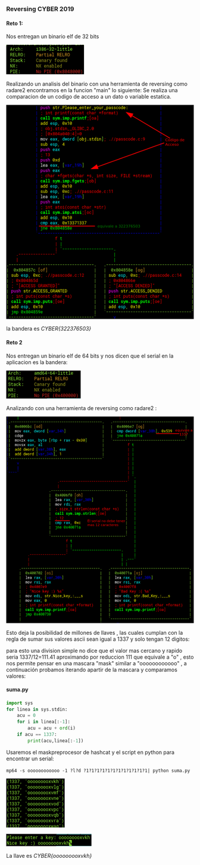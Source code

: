 ### Reversing CYBER 2019

#### Reto 1:

Nos entregan un binario elf de 32 bits

![caracteristicas metodo1](2019-05-06_07-35.png "caracteristicas metodo1")

Realizando un analisis del binario con una herramienta de reversing como radare2 encontramos en la funcion "main" lo siguiente:
Se realiza una comparacion de un codigo de acceso a un dato o variable estatica.

![funcion main](2019-05-06_07-28.png "funcion main")

la bandera es  *CYBER{322376503}*



#### Reto 2 

Nos entregan un binario elf de 64 bits y nos dicen que el serial en la aplicacion es la bandera:

![caracteristicas rev](2019-05-06_07-44.png "caracteristicas rev")

Analizando con una herramienta de reversing como radare2 :

![funcion main de rev](2019-05-06_07-50.png "verificacion de serial")

Esto deja la posibilidad de millones de llaves , las cuales cumplan con la regla de sumar sus valores ascii sean igual a 1337 y solo tengan 12 digitos:

para esto una division simple no dice que el valor mas cercano y rapido seria 1337/12=111.41 aproximando por reduccion 111 que equivale a "o" , esto nos permite pensar en una mascara "mask" similar a "oooooooooooo" , a continuación probamos iterando apartir de la mascara y comparamos valores:

#### suma.py
```python
import sys
for linea in sys.stdin:
    acu = 0
    for i in linea[:-1]:
        acu = acu + ord(i)
    if acu == 1337:
        print(acu,linea[:-1])
```

Usaremos el maskpreprocesor de hashcat y el script en python para encontrar un serial:

`mp64 -s oooooooooooo -1 ?l?d ?1?1?1?1?1?1?1?1?1?1?1?1| python suma.py  `

![Posibles seriales](2019-05-06_08-02.png "multiples seriales")

![FUNCIONA](2019-05-06_08-04.png "FUNCIONA")

La llave es *CYBER{ooooooooxvkh}*
